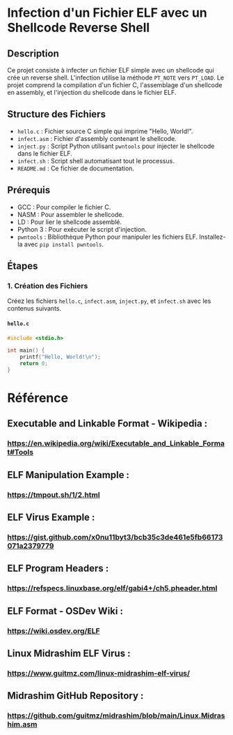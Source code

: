 # Infection d'un Fichier ELF avec un Shellcode Reverse Shell

## Description

Ce projet consiste à infecter un fichier ELF simple avec un shellcode qui crée un reverse shell. L'infection utilise la méthode `PT_NOTE` vers `PT_LOAD`. Le projet comprend la compilation d'un fichier C, l'assemblage d'un shellcode en assembly, et l'injection du shellcode dans le fichier ELF.

## Structure des Fichiers

- `hello.c` : Fichier source C simple qui imprime "Hello, World!".
- `infect.asm` : Fichier d'assembly contenant le shellcode.
- `inject.py` : Script Python utilisant `pwntools` pour injecter le shellcode dans le fichier ELF.
- `infect.sh` : Script shell automatisant tout le processus.
- `README.md` : Ce fichier de documentation.

## Prérequis

- GCC : Pour compiler le fichier C.
- NASM : Pour assembler le shellcode.
- LD : Pour lier le shellcode assemblé.
- Python 3 : Pour exécuter le script d'injection.
- `pwntools` : Bibliothèque Python pour manipuler les fichiers ELF. Installez-la avec `pip install pwntools`.

## Étapes

### 1. Création des Fichiers

Créez les fichiers `hello.c`, `infect.asm`, `inject.py`, et `infect.sh` avec les contenus suivants.

#### `hello.c`

```c
#include <stdio.h>

int main() {
    printf("Hello, World!\n");
    return 0;
}
```

# Référence

## Executable and Linkable Format - Wikipedia :

### https://en.wikipedia.org/wiki/Executable_and_Linkable_Format#Tools

## ELF Manipulation Example :

### https://tmpout.sh/1/2.html

## ELF Virus Example :

### https://gist.github.com/x0nu11byt3/bcb35c3de461e5fb66173071a2379779

## ELF Program Headers :

### https://refspecs.linuxbase.org/elf/gabi4+/ch5.pheader.html

## ELF Format - OSDev Wiki :

### https://wiki.osdev.org/ELF

## Linux Midrashim ELF Virus :

### https://www.guitmz.com/linux-midrashim-elf-virus/

## Midrashim GitHub Repository :

### https://github.com/guitmz/midrashim/blob/main/Linux.Midrashim.asm
